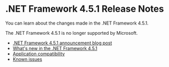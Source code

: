 # .NET Framework 4.5.1 Release Notes

You can learn about the changes made in the .NET Framework 4.5.1.

The .NET Framework 4.5.1 is no longer supported by Microsoft.

- [.NET Framework 4.5.1 announcement blog post](https://blogs.msdn.microsoft.com/dotnet/2013/10/17/net-framework-4-5-1-rtm-start-coding/)
- [What's new in the .NET Framework 4.5.1](https://docs.microsoft.com/dotnet/articles/framework/whats-new/index#v451)
- [Application compatibility](../../Documentation/compatibility/README.md#net-framework-451)
- [Known issues](https://support.microsoft.com/en-us/help/2890857/known-issues-for-the-.net-framework-4.5.1)
